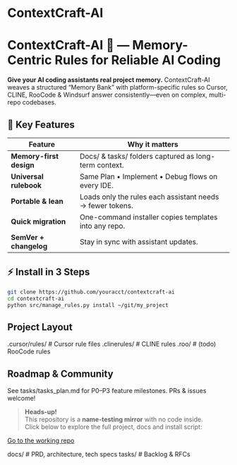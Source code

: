 # ContextCraft-AI

<!-- Badges here (license, build) -->

# ContextCraft-AI 🧠 — Memory-Centric Rules for Reliable AI Coding

**Give your AI coding assistants real project memory.** ContextCraft-AI weaves a structured “Memory Bank” with platform-specific rules so Cursor, CLINE, RooCode & Windsurf answer consistently—even on complex, multi-repo codebases.

## 🌟 Key Features

| Feature | Why it matters |
|---------|---------------|
| **Memory-first design** | Docs/ & tasks/ folders captured as long-term context. |
| **Universal rulebook** | Same Plan • Implement • Debug flows on every IDE. |
| **Portable & lean** | Loads only the rules each assistant needs → fewer tokens. |
| **Quick migration** | One-command installer copies templates into any repo. |
| **SemVer + changelog** | Stay in sync with assistant updates. |

## ⚡ Install in 3 Steps

```bash
git clone https://github.com/youracct/contextcraft-ai
cd contextcraft-ai
python src/manage_rules.py install ~/git/my_project
```

## Project Layout

.cursor/rules/     # Cursor rule files
.clinerules/       # CLINE rules
.roo/              # (todo) RooCode rules

## Roadmap & Community
See tasks/tasks_plan.md for P0–P3 feature milestones. PRs & issues welcome!

> **Heads-up!**  
> This repository is a **name-testing mirror** with no code inside.  
> Click below to explore the full project, docs and install script:

[Go to the working repo](https://github.com/botingw/rules_template?src=github_abtest-ContextCraft-AI)


docs/              # PRD, architecture, tech specs
tasks/             # Backlog & RFCs
